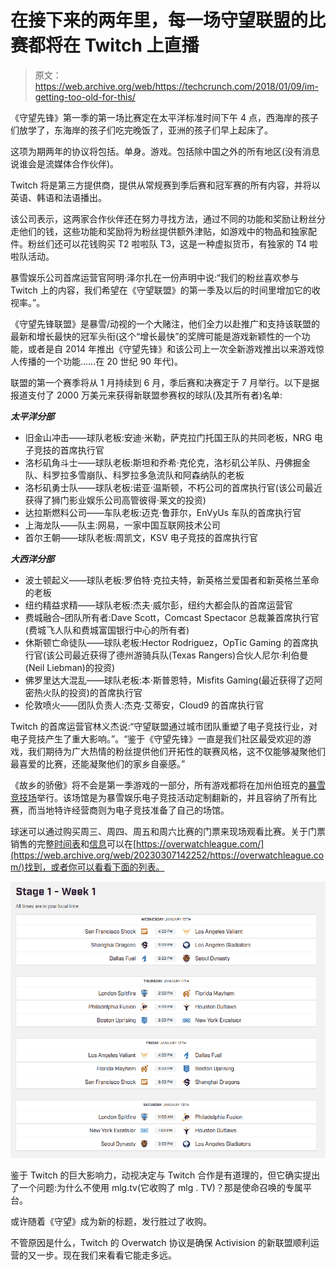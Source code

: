 # 在接下来的两年里，每一场守望联盟的比赛都将在 Twitch 上直播

> 原文：<https://web.archive.org/web/https://techcrunch.com/2018/01/09/im-getting-too-old-for-this/>

《守望先锋》第一季的第一场比赛定在太平洋标准时间下午 4 点，西海岸的孩子们放学了，东海岸的孩子们吃完晚饭了，亚洲的孩子们早上起床了。

这项为期两年的协议将包括。单身。游戏。包括除中国之外的所有地区(没有消息说谁会是流媒体合作伙伴)。

Twitch 将是第三方提供商，提供从常规赛到季后赛和冠军赛的所有内容，并将以英语、韩语和法语播出。

该公司表示，这两家合作伙伴还在努力寻找方法，通过不同的功能和奖励让粉丝分走他们的钱，这些功能和奖励将为粉丝提供额外津贴，如游戏中的物品和独家配件。粉丝们还可以花钱购买 T2 啦啦队 T3，这是一种虚拟货币，有独家的 T4 啦啦队活动。

暴雪娱乐公司首席运营官阿明·泽尔扎在一份声明中说:“我们的粉丝喜欢参与 Twitch 上的内容，我们希望在《守望联盟》的第一季及以后的时间里增加它的收视率。”。

《守望先锋联盟》是暴雪/动视的一个大赌注，他们全力以赴推广和支持该联盟的最新和增长最快的冠军头衔(这个“增长最快”的奖牌可能是游戏新颖性的一个功能，或者是自 2014 年推出《守望先锋》和该公司上一次全新游戏推出以来游戏惊人传播的一个功能……在 20 世纪 90 年代)。

联盟的第一个赛季将从 1 月持续到 6 月，季后赛和决赛定于 7 月举行。以下是据报道支付了 2000 万美元来获得新联盟参赛权的球队(及其所有者)名单:

***太平洋分部***

*   旧金山冲击——球队老板:安迪·米勒，萨克拉门托国王队的共同老板，NRG 电子竞技的首席执行官
*   洛杉矶角斗士——球队老板:斯坦和乔希·克伦克，洛杉矶公羊队、丹佛掘金队、科罗拉多雪崩队、科罗拉多急流队和阿森纳队的老板
*   洛杉矶勇士队——球队老板:诺亚·温斯顿，不朽公司的首席执行官(该公司最近获得了狮门影业娱乐公司高管彼得·莱文的投资)
*   达拉斯燃料公司——车队老板:迈克·鲁菲尔，EnVyUs 车队的首席执行官
*   上海龙队——队主:网易，一家中国互联网技术公司
*   首尔王朝——球队老板:周凯文，KSV 电子竞技的首席执行官

***大西洋分部***

*   波士顿起义——球队老板:罗伯特·克拉夫特，新英格兰爱国者和新英格兰革命的老板
*   纽约精益求精——球队老板:杰夫·威尔彭，纽约大都会队的首席运营官
*   费城融合–团队所有者:Dave Scott，Comcast Spectacor 总裁兼首席执行官(费城飞人队和费城富国银行中心的所有者)
*   休斯顿亡命徒队——球队老板:Hector Rodriguez，OpTic Gaming 的首席执行官(该公司最近获得了德州游骑兵队(Texas Rangers)合伙人尼尔·利伯曼(Neil Liebman)的投资)
*   佛罗里达大混乱——球队老板:本·斯普恩特，Misfits Gaming(最近获得了迈阿密热火队的投资)的首席执行官
*   伦敦喷火——团队负责人:杰克·艾蒂安，Cloud9 的首席执行官

Twitch 的首席运营官林义杰说:“守望联盟通过城市团队重塑了电子竞技行业，对电子竞技产生了重大影响。”。“鉴于《守望先锋》一直是我们社区最受欢迎的游戏，我们期待为广大热情的粉丝提供他们开拓性的联赛风格，这不仅能够凝聚他们最喜爱的比赛，还能凝聚他们的家乡自豪感。”

《故乡的骄傲》将不会是第一季游戏的一部分，所有游戏都将在加州伯班克的[暴雪竞技场](https://web.archive.org/web/20230307142252/https://blizzard.gamespress.com/BLIZZARD-ENTERTAINMENT-ESTABLISHES-STATE-OF-THE-ART-LIVE-EVENT-DESTINA)举行。该场馆是为暴雪娱乐电子竞技活动定制翻新的，并且容纳了所有比赛，而当地特许经营商则为电子竞技准备了自己的场馆。

球迷可以通过购买周三、周四、周五和周六比赛的门票来现场观看比赛。关于门票销售的完整[时间表](https://web.archive.org/web/20230307142252/https://overwatchleague.com/en-us/schedule)和[信息](https://web.archive.org/web/20230307142252/https://overwatchleague.com/en-us/news/21338592/stage-1-tickets-on-sale-now)可以在[https://overwatchleague.com/](https://web.archive.org/web/20230307142252/https://overwatchleague.com/)找到，或者你可以看看下面的列表。

![](img/2611b55b29d9ead511231bf66a50ca1c.png)

鉴于 Twitch 的巨大影响力，动视决定与 Twitch 合作是有道理的，但它确实提出了一个问题:为什么不使用 mlg.tv(它收购了 mlg . TV)？那是使命召唤的专属平台。

或许随着《守望》成为新的标题，发行胜过了收购。

不管原因是什么，Twitch 的 Overwatch 协议是确保 Activision 的新联盟顺利运营的又一步。现在我们来看看它能走多远。